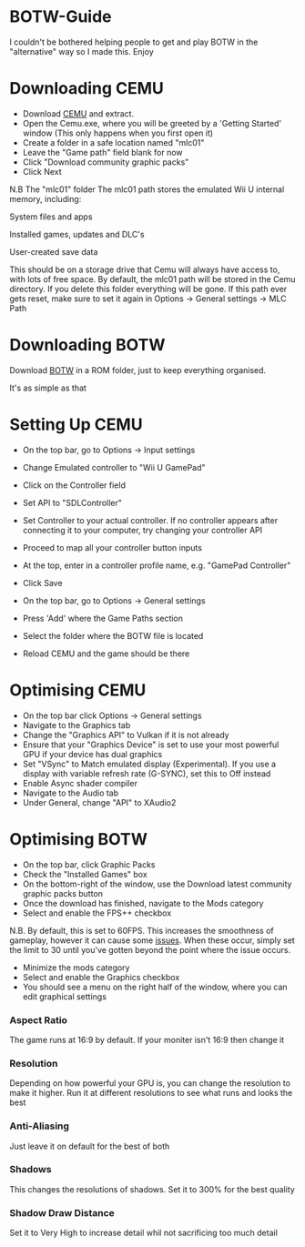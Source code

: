 # BOTW-Guide
I couldn't be bothered helping people to get and play BOTW in the "alternative" way so I made this. Enjoy

# Downloading CEMU
- Download [CEMU](https://cemu.info/releases/cemu_1.27.1.zip) and extract.
- Open the Cemu.exe, where you will be greeted by a 'Getting Started' window (This only happens when you first open it)
- Create a folder in a safe location named "mlc01"
- Leave the "Game path" field blank for now
- Click "Download community graphic packs"
- Click Next

N.B The "mlc01" folder The mlc01 path stores the emulated Wii U internal memory, including:

System files and apps

Installed games, updates and DLC's

User-created save data

This should be on a storage drive that Cemu will always have access to, with lots of free space.
By default, the mlc01 path will be stored in the Cemu directory.
If you delete this folder everything will be gone. If this path ever gets reset, make sure to set it again in Options -> General settings -> MLC Path

# Downloading BOTW
Download [BOTW](https://archive.org/download/nintendo-wii-u-usa-full-set-wua-format-embedded-dlc-updates/The%20Legend%20of%20Zelda%20-%20Breath%20of%20the%20Wild%20%28USA%29%20%28DLC%29%20%28v208%29.wua)
in a ROM folder, just to keep everything organised.

It's as simple as that

# Setting Up CEMU

- On the top bar, go to Options -> Input settings
- Change Emulated controller to "Wii U GamePad"
- Click on the Controller field
- Set API to "SDLController"
- Set Controller to your actual controller. If no controller appears after connecting it to your computer, try changing your controller API
- Proceed to map all your controller button inputs
- At the top, enter in a controller profile name, e.g. "GamePad Controller"
- Click Save

- On the top bar, go to Options -> General settings
- Press 'Add' where the Game Paths section
- Select the folder where the BOTW file is located
- Reload CEMU and the game should be there

# Optimising CEMU

- On the top bar click Options -> General settings
- Navigate to the Graphics tab
- Change the "Graphics API" to Vulkan if it is not already
- Ensure that your "Graphics Device" is set to use your most powerful GPU if your device has dual graphics
- Set "VSync" to Match emulated display (Experimental). If you use a display with variable refresh rate (G-SYNC), set this to Off instead
- Enable Async shader compiler
- Navigate to the Audio tab
- Under General, change "API" to XAudio2

# Optimising BOTW

- On the top bar, click Graphic Packs
- Check the "Installed Games" box
- On the bottom-right of the window, use the Download latest community graphic packs button
- Once the download has finished, navigate to the Mods category
- Select and enable the FPS++ checkbox

N.B. By default, this is set to 60FPS. This increases the smoothness of gameplay, however it can cause some [issues](https://wiki.cemu.info/wiki/The_Legend_of_Zelda:_Breath_of_the_Wild#Issues_arising_by_using_FPS.2B.2B_or_static_FPS.2B.2B). When these occur, simply set the limit to 30 until you've gotten beyond the point where the issue occurs.

- Minimize the mods category
- Select and enable the Graphics checkbox
- You should see a menu on the right half of the window, where you can edit graphical settings

### Aspect Ratio

The game runs at 16:9 by default. If your moniter isn't 16:9 then change it

### Resolution

Depending on how powerful your GPU is, you can change the resolution to make it higher. Run it at different resolutions to see what runs and looks the best

### Anti-Aliasing

Just leave it on default for the best of both

### Shadows

This changes the resolutions of shadows. Set it to 300% for the best quality

### Shadow Draw Distance

Set it to Very High to increase detail whil not sacrificing too much detail
